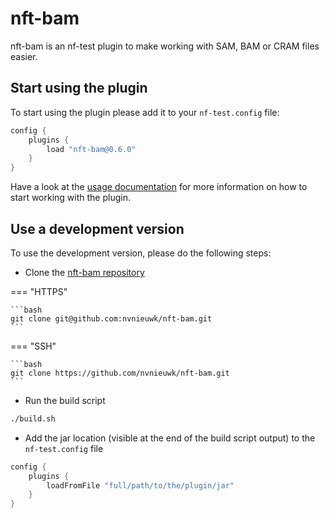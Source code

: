 # nft-bam

nft-bam is an nf-test plugin to make working with SAM, BAM or CRAM files easier.

## Start using the plugin

To start using the plugin please add it to your `nf-test.config` file:

```groovy title="nf-test.config"
config {
    plugins {
        load "nft-bam@0.6.0"
    }
}
```

Have a look at the [usage documentation](./usage.md) for more information on how to start working with the plugin.

## Use a development version

To use the development version, please do the following steps:

- Clone the [nft-bam repository](https://github.com/nvnieuwk/nft-bam)

=== "HTTPS"

    ```bash
    git clone git@github.com:nvnieuwk/nft-bam.git
    ```

=== "SSH"

    ```bash
    git clone https://github.com/nvnieuwk/nft-bam.git
    ```

- Run the build script

```bash
./build.sh
```

- Add the jar location (visible at the end of the build script output) to the `nf-test.config` file

```groovy title="nf-test.config"
config {
    plugins {
        loadFromFile "full/path/to/the/plugin/jar"
    }
}
```
